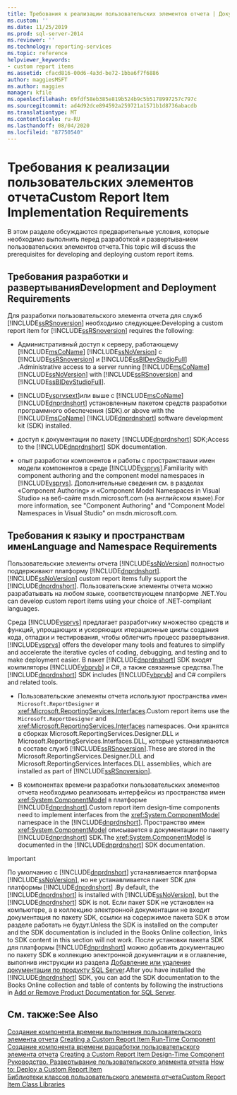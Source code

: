 ```yaml
---
title: Требования к реализации пользовательских элементов отчета | Документы Майкрософт
ms.custom: ''
ms.date: 11/25/2019
ms.prod: sql-server-2014
ms.reviewer: ''
ms.technology: reporting-services
ms.topic: reference
helpviewer_keywords:
- custom report items
ms.assetid: cfacd816-00d6-4a3d-be72-1bba6f7f6886
author: maggiesMSFT
ms.author: maggies
manager: kfile
ms.openlocfilehash: 69fdf58eb385e819b524b9c5b5178997257c797c
ms.sourcegitcommit: ad4d92dce894592a259721a1571b1d8736abacdb
ms.translationtype: MT
ms.contentlocale: ru-RU
ms.lasthandoff: 08/04/2020
ms.locfileid: "87750540"
---
```

# <a name="custom-report-item-implementation-requirements"></a><span data-ttu-id="41f96-102">Требования к реализации пользовательских элементов отчета</span><span class="sxs-lookup"><span data-stu-id="41f96-102">Custom Report Item Implementation Requirements</span></span>
  <span data-ttu-id="41f96-103">В этом разделе обсуждаются предварительные условия, которые необходимо выполнить перед разработкой и развертыванием пользовательских элементов отчета.</span><span class="sxs-lookup"><span data-stu-id="41f96-103">This topic will discuss the prerequisites for developing and deploying custom report items.</span></span>  
  
## <a name="development-and-deployment-requirements"></a><span data-ttu-id="41f96-104">Требования разработки и развертывания</span><span class="sxs-lookup"><span data-stu-id="41f96-104">Development and Deployment Requirements</span></span>  
 <span data-ttu-id="41f96-105">Для разработки пользовательского элемента отчета для служб [!INCLUDE[ssRSnoversion](../../includes/ssrsnoversion-md.md)] необходимо следующее:</span><span class="sxs-lookup"><span data-stu-id="41f96-105">Developing a custom report item for [!INCLUDE[ssRSnoversion](../../includes/ssrsnoversion-md.md)] requires the following:</span></span>  
  
-   <span data-ttu-id="41f96-106">Административный доступ к серверу, работающему [!INCLUDE[msCoName](../../includes/msconame-md.md)] [!INCLUDE[ssNoVersion](../../includes/ssnoversion-md.md)] с [!INCLUDE[ssRSnoversion](../../includes/ssrsnoversion-md.md)] и [!INCLUDE[ssBIDevStudioFull](../../includes/ssbidevstudiofull-md.md)] .</span><span class="sxs-lookup"><span data-stu-id="41f96-106">Administrative access to a server running [!INCLUDE[msCoName](../../includes/msconame-md.md)] [!INCLUDE[ssNoVersion](../../includes/ssnoversion-md.md)] with [!INCLUDE[ssRSnoversion](../../includes/ssrsnoversion-md.md)] and [!INCLUDE[ssBIDevStudioFull](../../includes/ssbidevstudiofull-md.md)].</span></span>  
  
-   [!INCLUDE[vsprvsext](../../includes/vsprvsext-md.md)]<span data-ttu-id="41f96-107">или выше с [!INCLUDE[msCoName](../../includes/msconame-md.md)] [!INCLUDE[dnprdnshort](../../includes/dnprdnshort-md.md)] установленным пакетом средств разработки программного обеспечения (SDK).</span><span class="sxs-lookup"><span data-stu-id="41f96-107">or above with the [!INCLUDE[msCoName](../../includes/msconame-md.md)] [!INCLUDE[dnprdnshort](../../includes/dnprdnshort-md.md)] software development kit (SDK) installed.</span></span>  
  
-   <span data-ttu-id="41f96-108">доступ к документации по пакету [!INCLUDE[dnprdnshort](../../includes/dnprdnshort-md.md)] SDK;</span><span class="sxs-lookup"><span data-stu-id="41f96-108">Access to the [!INCLUDE[dnprdnshort](../../includes/dnprdnshort-md.md)] SDK documentation.</span></span>  
  
-   <span data-ttu-id="41f96-109">опыт разработки компонентов и работы с пространствами имен модели компонентов в среде [!INCLUDE[vsprvs](../../includes/vsprvs-md.md)].</span><span class="sxs-lookup"><span data-stu-id="41f96-109">Familiarity with component authoring and the component model namespaces in [!INCLUDE[vsprvs](../../includes/vsprvs-md.md)].</span></span> <span data-ttu-id="41f96-110">Дополнительные сведения см. в разделах «Component Authoring» и «Component Model Namespaces in Visual Studio» на веб-сайте msdn.microsoft.com (на английском языке).</span><span class="sxs-lookup"><span data-stu-id="41f96-110">For more information, see "Component Authoring" and "Component Model Namespaces in Visual Studio" on msdn.microsoft.com.</span></span>  
  
## <a name="language-and-namespace-requirements"></a><span data-ttu-id="41f96-111">Требования к языку и пространствам имен</span><span class="sxs-lookup"><span data-stu-id="41f96-111">Language and Namespace Requirements</span></span>  
 <span data-ttu-id="41f96-112">Пользовательские элементы отчета [!INCLUDE[ssNoVersion](../../includes/ssnoversion-md.md)] полностью поддерживают платформу [!INCLUDE[dnprdnshort](../../includes/dnprdnshort-md.md)].</span><span class="sxs-lookup"><span data-stu-id="41f96-112">[!INCLUDE[ssNoVersion](../../includes/ssnoversion-md.md)] custom report items fully support the [!INCLUDE[dnprdnshort](../../includes/dnprdnshort-md.md)].</span></span> <span data-ttu-id="41f96-113">Пользовательские элементы отчета можно разрабатывать на любом языке, соответствующем платформе .NET.</span><span class="sxs-lookup"><span data-stu-id="41f96-113">You can develop custom report items using your choice of .NET-compliant languages.</span></span>  
  
 <span data-ttu-id="41f96-114">Среда [!INCLUDE[vsprvs](../../includes/vsprvs-md.md)] предлагает разработчику множество средств и функций, упрощающих и ускоряющих итерационные циклы создания кода, отладки и тестирования, чтобы облегчить процесс развертывания.</span><span class="sxs-lookup"><span data-stu-id="41f96-114">[!INCLUDE[vsprvs](../../includes/vsprvs-md.md)] offers the developer many tools and features to simplify and accelerate the iterative cycles of coding, debugging, and testing and to make deployment easier.</span></span> <span data-ttu-id="41f96-115">В пакет [!INCLUDE[dnprdnshort](../../includes/dnprdnshort-md.md)] SDK входят компиляторы [!INCLUDE[vbprvb](../../includes/vbprvb-md.md)] и C#, а также связанные средства.</span><span class="sxs-lookup"><span data-stu-id="41f96-115">The [!INCLUDE[dnprdnshort](../../includes/dnprdnshort-md.md)] SDK includes [!INCLUDE[vbprvb](../../includes/vbprvb-md.md)] and C# compilers and related tools.</span></span>  
  
-   <span data-ttu-id="41f96-116">Пользовательские элементы отчета используют пространства имен `Microsoft.ReportDesigner` и <xref:Microsoft.ReportingServices.Interfaces>.</span><span class="sxs-lookup"><span data-stu-id="41f96-116">Custom report items use the `Microsoft.ReportDesigner` and <xref:Microsoft.ReportingServices.Interfaces> namespaces.</span></span> <span data-ttu-id="41f96-117">Они хранятся в сборках Microsoft.ReportingServices.Designer.DLL и Microsoft.ReportingServices.Interfaces.DLL, которые устанавливаются в составе служб [!INCLUDE[ssRSnoversion](../../includes/ssrsnoversion-md.md)].</span><span class="sxs-lookup"><span data-stu-id="41f96-117">These are stored in the Microsoft.ReportingServices.Designer.DLL and Microsoft.ReportingServices.Interfaces.DLL assemblies, which are installed as part of [!INCLUDE[ssRSnoversion](../../includes/ssrsnoversion-md.md)].</span></span>  
  
-   <span data-ttu-id="41f96-118">В компонентах времени разработки пользовательских элементов отчета необходимо реализовать интерфейсы из пространства имен <xref:System.ComponentModel> в платформе [!INCLUDE[dnprdnshort](../../includes/dnprdnshort-md.md)].</span><span class="sxs-lookup"><span data-stu-id="41f96-118">Custom report item design-time components need to implement interfaces from the <xref:System.ComponentModel> namespace in the [!INCLUDE[dnprdnshort](../../includes/dnprdnshort-md.md)].</span></span> <span data-ttu-id="41f96-119">Пространство имен <xref:System.ComponentModel> описывается в документации по пакету [!INCLUDE[dnprdnshort](../../includes/dnprdnshort-md.md)] SDK.</span><span class="sxs-lookup"><span data-stu-id="41f96-119">The <xref:System.ComponentModel> is documented in the [!INCLUDE[dnprdnshort](../../includes/dnprdnshort-md.md)] SDK documentation.</span></span>  
  
> [!IMPORTANT]  
>  <span data-ttu-id="41f96-120">По умолчанию с [!INCLUDE[dnprdnshort](../../includes/dnprdnshort-md.md)] устанавливается платформа [!INCLUDE[ssNoVersion](../../includes/ssnoversion-md.md)], но не устанавливается пакет SDK для платформы [!INCLUDE[dnprdnshort](../../includes/dnprdnshort-md.md)] .</span><span class="sxs-lookup"><span data-stu-id="41f96-120">By default, the [!INCLUDE[dnprdnshort](../../includes/dnprdnshort-md.md)] is installed with [!INCLUDE[ssNoVersion](../../includes/ssnoversion-md.md)], but the [!INCLUDE[dnprdnshort](../../includes/dnprdnshort-md.md)] SDK is not.</span></span> <span data-ttu-id="41f96-121">Если пакет SDK не установлен на компьютере, а в коллекцию электронной документации не входит документация по пакету SDK, ссылки на содержимое пакета SDK в этом разделе работать не будут.</span><span class="sxs-lookup"><span data-stu-id="41f96-121">Unless the SDK is installed on the computer and the SDK documentation is included in the Books Online collection, links to SDK content in this section will not work.</span></span> <span data-ttu-id="41f96-122">После установки пакета SDK для платформы [!INCLUDE[dnprdnshort](../../includes/dnprdnshort-md.md)] можно добавить документацию по пакету SDK в коллекцию электронной документации и в оглавление, выполнив инструкции из раздела [Добавление или удаление документации по продукту SQL Server](../../index.yml).</span><span class="sxs-lookup"><span data-stu-id="41f96-122">After you have installed the [!INCLUDE[dnprdnshort](../../includes/dnprdnshort-md.md)] SDK, you can add the SDK documentation to the Books Online collection and table of contents by following the instructions in [Add or Remove Product Documentation for SQL Server](../../index.yml).</span></span>  
  
## <a name="see-also"></a><span data-ttu-id="41f96-123">См. также:</span><span class="sxs-lookup"><span data-stu-id="41f96-123">See Also</span></span>  
 <span data-ttu-id="41f96-124">[Создание компонента времени выполнения пользовательского элемента отчета](creating-a-custom-report-item-run-time-component.md) </span><span class="sxs-lookup"><span data-stu-id="41f96-124">[Creating a Custom Report Item Run-Time Component](creating-a-custom-report-item-run-time-component.md) </span></span>  
 <span data-ttu-id="41f96-125">[Создание компонента времени разработки пользовательского элемента отчета](creating-a-custom-report-item-design-time-component.md) </span><span class="sxs-lookup"><span data-stu-id="41f96-125">[Creating a Custom Report Item Design-Time Component](creating-a-custom-report-item-design-time-component.md) </span></span>  
 <span data-ttu-id="41f96-126">[Руководство. Развертывание пользовательского элемента отчета](how-to-deploy-a-custom-report-item.md) </span><span class="sxs-lookup"><span data-stu-id="41f96-126">[How to: Deploy a Custom Report Item](how-to-deploy-a-custom-report-item.md) </span></span>  
 [<span data-ttu-id="41f96-127">Библиотеки классов пользовательского элемента отчета</span><span class="sxs-lookup"><span data-stu-id="41f96-127">Custom Report Item Class Libraries</span></span>](custom-report-item-class-libraries.md)  
  
  
